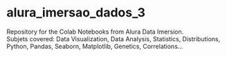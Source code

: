 # alura_imersao_dados_3

Repository for the Colab Notebooks from Alura Data Imersion.   
Subjets covered: Data Visualization, Data Analysis, Statistics, Distributions, Python, Pandas, Seaborn, Matplotlib, Genetics, Correlations...
